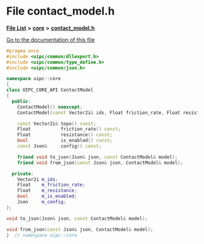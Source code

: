 

# File contact\_model.h

[**File List**](files.md) **>** [**core**](dir_eca9d1283f7cad9ff89c5ab44937d4d9.md) **>** [**contact\_model.h**](contact__model_8h.md)

[Go to the documentation of this file](contact__model_8h.md)


```C++
#pragma once
#include <uipc/common/dllexport.h>
#include <uipc/common/type_define.h>
#include <uipc/common/json.h>

namespace uipc::core
{
class UIPC_CORE_API ContactModel
{
  public:
    ContactModel() noexcept;
    ContactModel(const Vector2i& ids, Float friction_rate, Float resistance, bool enable, const Json& config);

    const Vector2i& topo() const;
    Float           friction_rate() const;
    Float           resistance() const;
    bool            is_enabled() const;
    const Json&     config() const;

    friend void to_json(Json& json, const ContactModel& model);
    friend void from_json(const Json& json, ContactModel& model);

  private:
    Vector2i m_ids;
    Float    m_friction_rate;
    Float    m_resistance;
    bool     m_is_enabled;
    Json     m_config;
};

void to_json(Json& json, const ContactModel& model);

void from_json(const Json& json, ContactModel& model);
}  // namespace uipc::core
```


